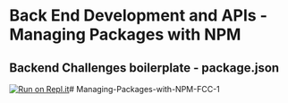 # Back End Development and APIs - Managing Packages with NPM

## Backend Challenges boilerplate - package.json
[![Run on Repl.it](https://repl.it/badge/github/freeCodeCamp/boilerplate-npm)](https://repl.it/github/freeCodeCamp/boilerplate-npm)# Managing-Packages-with-NPM-FCC-1

